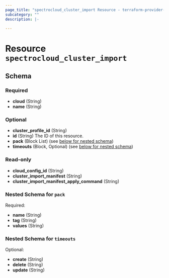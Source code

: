 ```yaml
---
page_title: "spectrocloud_cluster_import Resource - terraform-provider-spectrocloud"
subcategory: ""
description: |-
  
---
```


# Resource `spectrocloud_cluster_import`





## Schema

### Required

- **cloud** (String)
- **name** (String)

### Optional

- **cluster_profile_id** (String)
- **id** (String) The ID of this resource.
- **pack** (Block List) (see [below for nested schema](#nestedblock--pack))
- **timeouts** (Block, Optional) (see [below for nested schema](#nestedblock--timeouts))

### Read-only

- **cloud_config_id** (String)
- **cluster_import_manifest** (String)
- **cluster_import_manifest_apply_command** (String)

<a id="nestedblock--pack"></a>
### Nested Schema for `pack`

Required:

- **name** (String)
- **tag** (String)
- **values** (String)


<a id="nestedblock--timeouts"></a>
### Nested Schema for `timeouts`

Optional:

- **create** (String)
- **delete** (String)
- **update** (String)


